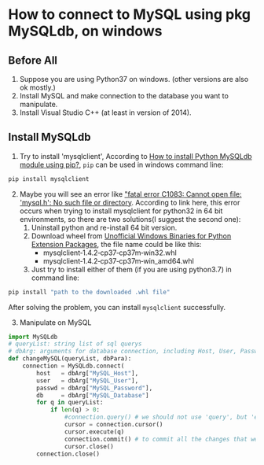 # How to connect to MySQL using pkg MySQLdb, on windows

## Before All
1. Suppose you are using Python37 on windows. (other versions are also ok mostly.)
2. Install MySQL and make connection to the database you want to manipulate.
3. Install Visual Studio C++ (at least in version of 2014).

## Install MySQLdb
1. Try to install 'mysqlclient', According to [How to install Python MySQLdb module using pip?](https://stackoverflow.com/questions/25865270/how-to-install-python-mysqldb-module-using-pip), `pip` can be used in windows command line:
```cmd
pip install mysqlclient
```
2. Maybe you will see an error like ["fatal error C1083: Cannot open file: 'mysql.h': No such file or directory](https://stackoverflow.com/questions/51294268/pip-install-mysqlclient-returns-fatal-error-c1083-cannot-open-file-mysql-h). According to link here, this error occurs when trying to install mysqlclient for python32 in 64 bit environments, so there are two solutions(I suggest the second one):
   1. Uninstall python and re-install 64 bit version.
   2. Download wheel from [Unofficial Windows Binaries for Python Extension Packages](https://www.lfd.uci.edu/~gohlke/pythonlibs/#mysqlclient.Then), the file name could be like this:
      * mysqlclient‑1.4.2‑cp37‑cp37m‑win32.whl
      * mysqlclient‑1.4.2‑cp37‑cp37m‑win_amd64.whl
   3. Just try to install either of them (if you are using python3.7) in command line:
```cmd
pip install "path to the downloaded .whl file"
```
After solving the problem, you can install `mysqlclient` successfully.

3. Manipulate on MySQL
```python
import MySQLdb
# queryList: string list of sql querys
# dbArg: arguments for database connection, including Host, User, Password, and Database Name.
def changeMySQL(queryList, dbPara):
    connection = MySQLdb.connect(
        host   = dbArg["MySQL_Host"],
        user   = dbArg["MySQL_User"],
        passwd = dbArg["MySQL_Password"],
        db     = dbArg["MySQL_Database"]
        for q in queryList:
            if len(q) > 0:
                #connection.query() # we should not use 'query', but 'execute'.
                cursor = connection.cursor()
                cursor.execute(q)
                connection.commit() # to commit all the changes that we 'loaded' into the mysql server.
                cursor.close()
        connection.close()
